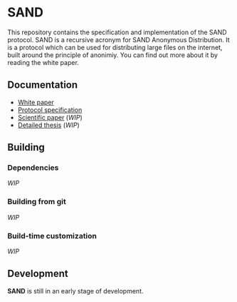 # SAND

This repository contains the specification and implementation of the SAND protocol. SAND is a recursive acronym for SAND Anonymous Distribution. It is a protocol which can be used for distributing large files on the internet, built around the principle of anonimiy. You can find out more about it by reading the white paper.

## Documentation

* [White paper](https://github.com/davidharabagiu/sand/blob/develop/doc/white-paper/sand_white_paper.pdf)
* [Protocol specification](https://github.com/davidharabagiu/sand/blob/develop/doc/protocol/sand_protocol.pdf)
* [Scientific paper](https://github.com/davidharabagiu/sand/blob/master/doc/thesis/sand-thesis.pdf) (_WIP_)
* [Detailed thesis](https://github.com/davidharabagiu/sand/blob/master/doc/thesis/sand-thesis.pdf) (_WIP_)

## Building

### Dependencies

_WIP_

### Building from git

_WIP_

### Build-time customization

_WIP_

## Development

**SAND** is still in an early stage of development.

